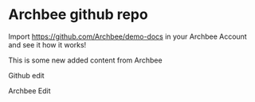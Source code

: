# Archbee github repo

Import <https://github.com/Archbee/demo-docs> in your Archbee Account and see it how it works!

This is some new added content from Archbee

Github edit

Archbee Edit
